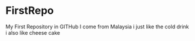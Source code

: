 # FirstRepo
My First Repository in GITHub
I come from Malaysia
i just like the cold drink
i also like cheese cake
